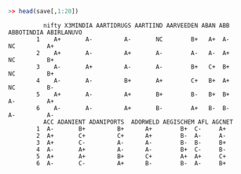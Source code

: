  ```r
>> head(save[,1:20])
``` 


              nifty X3MINDIA AARTIDRUGS AARTIIND AARVEEDEN ABAN ABB ABBOTINDIA ABIRLANUVO
            1    A+       A-         A-       NC        B+   A+  A-         NC         A+
            2    A+       A-         A+       A-        A-   A-  A+         NC         B+
            3    A-       A+         A-       A-        B+   C+  B+         NC         B+
            4    A-       A-         B+       A+        C+   B+  A+         NC         B-
            5    A+       A-         A+       B+        B-   B+  B+         A-         A+
            6    A-       A-         A+       B-        A+   B-  B-         A-         A-
              ACC ADANIENT ADANIPORTS  ADORWELD AEGISCHEM AFL AGCNET 
            1  A-       B+         B+      A+        B+  C-     A+    
            2  A+       C+         C+      A+        B-  A-     A-    
            3  A+       C-         A-      A-        B-  B-     B+    
            4  A-       A+         A-      A-        B+  C-     B-    
            5  A+       A+         B+      C+        A+  A+     C+    
            6  A-       C-         A+      B-        B-  A-     B+    
